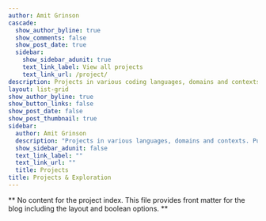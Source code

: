 ```yaml
---
author: Amit Grinson
cascade:
  show_author_byline: true
  show_comments: false
  show_post_date: true
  sidebar:
    show_sidebar_adunit: true
    text_link_label: View all projects
    text_link_url: /project/
description: Projects in various coding languages, domains and contexts. Pushing boundaries & exploring new things.
layout: list-grid
show_author_byline: true
show_button_links: false
show_post_date: false
show_post_thumbnail: true
sidebar:
  author: Amit Grinson
  description: "Projects in various languages, domains and contexts. Pushing boundaries & exploring new things."
  show_sidebar_adunit: false
  text_link_label: ""
  text_link_url: ""
  title: Projects
title: Projects & Exploration
---
```


** No content for the project index. This file provides front matter for the blog including the layout and boolean options. **
